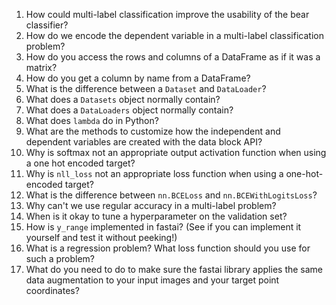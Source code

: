 1. How could multi-label classification improve the usability of the bear classifier?
2. How do we encode the dependent variable in a multi-label classification problem?
3. How do you access the rows and columns of a DataFrame as if it was a matrix?
4. How do you get a column by name from a DataFrame?
5. What is the difference between a `Dataset` and `DataLoader`?
6. What does a `Datasets` object normally contain?
7. What does a `DataLoaders` object normally contain?
8. What does `lambda` do in Python?
9. What are the methods to customize how the independent and dependent variables are created with the data block API?
10. Why is softmax not an appropriate output activation function when using a one hot encoded target?
11. Why is `nll_loss` not an appropriate loss function when using a one-hot-encoded target?
12. What is the difference between `nn.BCELoss` and `nn.BCEWithLogitsLoss`?
13. Why can't we use regular accuracy in a multi-label problem?
14. When is it okay to tune a hyperparameter on the validation set?
15. How is `y_range` implemented in fastai? (See if you can implement it yourself and test it without peeking!)
16. What is a regression problem? What loss function should you use for such a problem?
17. What do you need to do to make sure the fastai library applies the same data augmentation to your input images and your target point coordinates?